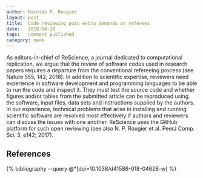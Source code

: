```yaml
---
author: Nicolas P. Rougier
layout: post
title:  Code reviewing puts extra demands on referees
date:   2018-04-18
tags:   comment published
category: news
---
```


As editors-in-chief of ReScience, a journal dedicated to computational
replication, we argue that the review of software codes used in research papers
requires a departure from the conventional refereeing process (see Nature 555,
142; 2018). In addition to scientific expertise, reviewers need experience in
software development and programming languages to be able to run the code and
inspect it. They must test the source code and whether figures and/or tables
from the submitted article can be reproduced using the software, input files,
data sets and instructions supplied by the authors. In our experience,
technical problems that arise in installing and running scientific software are
resolved most effectively if authors and reviewers can discuss the issues with
one another. ReScience uses the GitHub platform for such open reviewing (see
also N. P. Rougier et al. PeerJ Comp. Sci. 3, e142; 2017).

## References

{% bibliography --query @*[doi=10.1038/d41586-018-04628-w] %}
